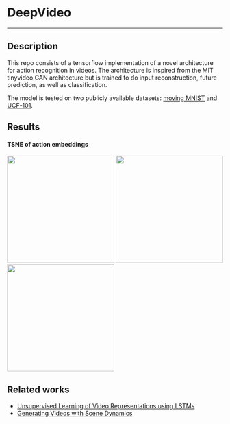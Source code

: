 # DeepVideo

---

## Description

This repo consists of a tensorflow implementation of a novel architecture for action recognition in videos. The architecture is inspired from the MIT tinyvideo GAN architecture but is trained to do input reconstruction, future prediction, as well as classification.

The model is tested on two publicly available datasets: [moving MNIST](http://www.cs.toronto.edu/~nitish/unsupervised_video/mnist_test_seq.npy) and [UCF-101](http://crcv.ucf.edu/data/UCF101.php).

## Results

#### TSNE of action embeddings
<img src="figure/25.png" height="250"/>
<img src="figure/16.png" height="250"/>
<img src="figure/13.png" height="250"/>

## Related works
* [Unsupervised Learning of Video Representations using LSTMs](https://arxiv.org/abs/1502.04681)
* [Generating Videos with Scene Dynamics](http://carlvondrick.com/tinyvideo/paper.pdf)
